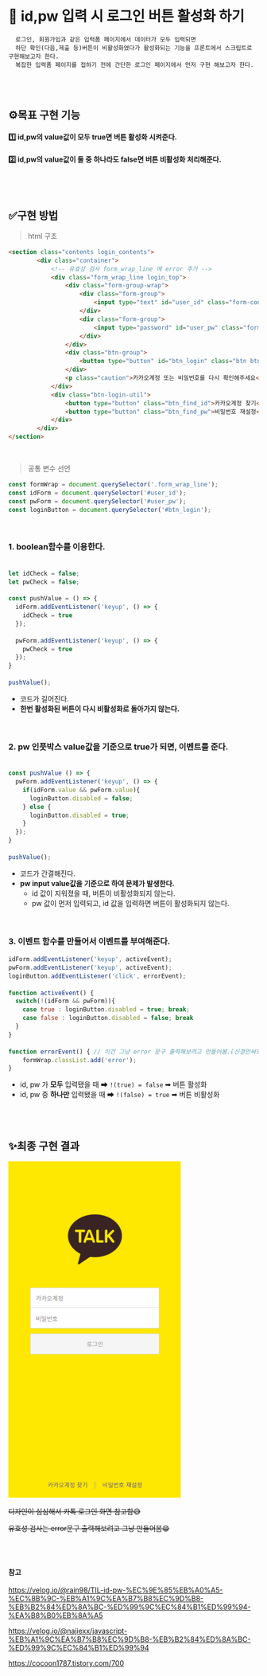 # 🔐 id,pw 입력 시 로그인 버튼 활성화 하기

``` 
  로그인, 회원가입과 같은 입력폼 페이지에서 데이터가 모두 입력되면
  하단 확인(다음,제출 등)버튼이 비활성화였다가 활성화되는 기능을 프론트에서 스크립트로 구현해보고자 한다. 
  복잡한 입력폼 페이지를 접하기 전에 간단한 로그인 페이지에서 먼저 구현 해보고자 한다.
```

<br><br>

## ⚙목표 구현 기능
#### 1️⃣ id,pw의 value값이 모두 true면 버튼 활성화 시켜준다.
#### 2️⃣ id,pw의 value값이 둘 중 하나라도 false면 버튼 비활성화 처리해준다. 
 
<br><br>

## ✅구현 방법

> html 구조
```html
<section class="contents login_contents">
        <div class="container">
            <!-- 유효성 검사 form_wrap_line 에 error 추가 -->
            <div class="form_wrap_line login_top">
                <div class="form-group-wrap">
                    <div class="form-group">
                        <input type="text" id="user_id" class="form-control box" placeholder="카카오계정" title="카카오계정">
                    </div>
                    <div class="form-group">
                        <input type="password" id="user_pw" class="form-control box" placeholder="비밀번호" title="비밀번호">
                    </div>
                </div>
                <div class="btn-group">
                    <button type="button" id="btn_login" class="btn btn_lg btn_primary" disabled>로그인</button>
                </div>
                <p class="caution">카카오계정 또는 비밀번호를 다시 확인해주세요</p>
            </div>
            <div class="btn-login-util">
                <button type="button" class="btn_find_id">카카오계정 찾기</button>
                <button type="button" class="btn_find_pw">비밀번호 재설정</button>
            </div>
        </div>
</section>

```
<br>

> 공통 변수 선언
``` javascript
const formWrap = document.querySelector('.form_wrap_line');
const idForm = document.querySelector('#user_id');
const pwForm = document.querySelector('#user_pw');
const loginButton = document.querySelector('#btn_login');

```
<br>

### 1. boolean함수를 이용한다.
```javascript

let idCheck = false;
let pwCheck = false;

const pushValue = () => {
  idForm.addEventListener('keyup', () => {
    idCheck = true
  });
  
  pwForm.addEventListener('keyup', () => {
    pwCheck = true
  });
}

pushValue();
```
- 코드가 길어진다.
- **한번 활성화된 버튼이 다시 비활성화로 돌아가지 않는다.**

<br>


### 2. pw 인풋박스 value값을 기준으로 true가 되면, 이벤트를 준다.
```javascript

const pushValue () => {
  pwForm.addEventListener('keyup', () => {
    if(idForm.value && pwForm.value){
      loginButton.disabled = false;
    } else {
      loginButton.disabled = true;
    }
  });
}

pushValue();
```
- 코드가 간결해진다.
- **pw input value값을 기준으로 하여 문제가 발생한다.**
   - id 값이 지워졌을 때, 버튼이 비활성화되지 않는다.
   - pw 값이 먼저 입력되고, id 값을 입력하면 버튼이 활성화되지 않는다.

<br> 

### 3. 이벤트 함수를 만들어서 이벤트를 부여해준다.  
```javascript
idForm.addEventListener('keyup', activeEvent);
pwForm.addEventListener('keyup', activeEvent);
loginButton.addEventListener('click', errorEvent);

function activeEvent() {
  switch(!(idForm && pwForm)){
    case true : loginButton.disabled = true; break;
    case false : loginButton.disabled = false; break
  }
}

function errorEvent() { // 이건 그냥 error 문구 출력해보려고 만들어봄.(신경안써도됨)
    formWrap.classList.add('error');
}

```
- id, pw 가 **모두** 입력됐을 때 ➡ ```!(true) = false``` ➡ 버튼 활성화 
- id, pw 중 **하나만** 입력됐을 때 ➡ ```!(false) = true``` ➡ 버튼 비활성화

<br><br>

## ✨최종 구현 결과
![image](./img/login_active_button.gif)

~~디자인이 심심해서 카톡 로그인 화면 참고함😅~~

~~유효성 검사는 error문구 출력해보려고 그냥 만들어봄😁~~

<br><br>


#### 참고 
https://velog.io/@rain98/TIL-id-pw-%EC%9E%85%EB%A0%A5-%EC%8B%9C-%EB%A1%9C%EA%B7%B8%EC%9D%B8-%EB%B2%84%ED%8A%BC-%ED%99%9C%EC%84%B1%ED%99%94-%EA%B8%B0%EB%8A%A5


https://velog.io/@najiexx/javascript-%EB%A1%9C%EA%B7%B8%EC%9D%B8-%EB%B2%84%ED%8A%BC-%ED%99%9C%EC%84%B1%ED%99%94

https://cocoon1787.tistory.com/700
